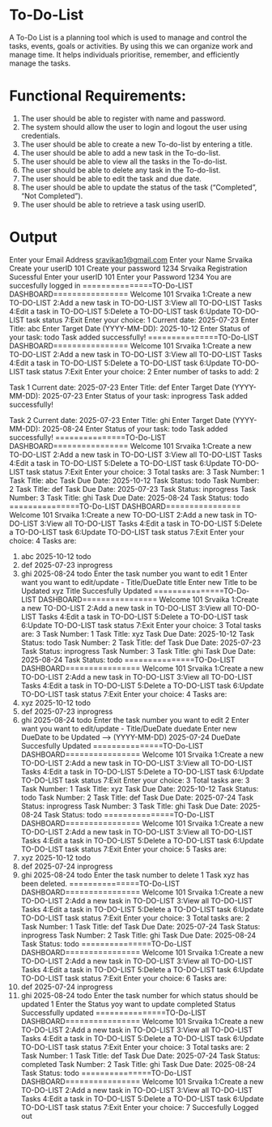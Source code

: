 # To-Do-List
A To-Do List is a planning tool which is used to manage and control the tasks, events, goals or activities. By using this we can organize work and manage time. It helps individuals prioritise, remember, and efficiently manage the tasks.
# Functional Requirements:
1. The user should be able to register with name and password.
2. The system should allow the user to login and logout the user using credentials.
3. The user should be able to create a new To-do-list by entering a title.
4. The user should be able to add a new task in the To-do-list.
5. The user should be able to view all the tasks in the To-do-list.
6. The user should be able to delete any task in the To-do-list.
7. The user should be able to edit the task and due date.
8. The user should be able to update the status of the task (“Completed”, “Not Completed”).
9. The user should be able to retrieve a task using userID.

# Output
Enter your Email Address
sravikap1@gmail.com
Enter your Name
Srvaika
Create your userID
101
Create your password
1234
Srvaika Registration Sucessful
Enter your userID
101
Enter your Password
1234
You are succesfully logged in
===============TO-Do-LIST DASHBOARD================
Welcome 101 Srvaika
1:Create a new TO-DO-LIST
2:Add a new task in TO-DO-LIST
3:View all TO-DO-LIST Tasks
4:Edit a task in TO-DO-LIST
5:Delete a TO-DO-LIST task
6:Update TO-DO-LIST task status
7:Exit
Enter your choice:
1
Current date: 2025-07-23
Enter Title: abc
Enter Target Date (YYYY-MM-DD): 2025-10-12
Enter Status of your task: todo
Task added successfully!
===============TO-Do-LIST DASHBOARD================
Welcome 101 Srvaika
1:Create a new TO-DO-LIST
2:Add a new task in TO-DO-LIST
3:View all TO-DO-LIST Tasks
4:Edit a task in TO-DO-LIST
5:Delete a TO-DO-LIST task
6:Update TO-DO-LIST task status
7:Exit
Enter your choice:
2
Enter number of tasks to add: 2

Task 1
Current date: 2025-07-23
Enter Title: def
Enter Target Date (YYYY-MM-DD): 2025-07-23
Enter Status of your task: inprogress
Task added successfully!

Task 2
Current date: 2025-07-23
Enter Title: ghi
Enter Target Date (YYYY-MM-DD): 2025-08-24
Enter Status of your task: todo
Task added successfully!
===============TO-Do-LIST DASHBOARD================
Welcome 101 Srvaika
1:Create a new TO-DO-LIST
2:Add a new task in TO-DO-LIST
3:View all TO-DO-LIST Tasks
4:Edit a task in TO-DO-LIST
5:Delete a TO-DO-LIST task
6:Update TO-DO-LIST task status
7:Exit
Enter your choice:
3
Total tasks are: 3
Task Number: 1
Task Title: abc
Task Due Date: 2025-10-12
Task Status: todo
Task Number: 2
Task Title: def
Task Due Date: 2025-07-23
Task Status: inprogress
Task Number: 3
Task Title: ghi
Task Due Date: 2025-08-24
Task Status: todo
===============TO-Do-LIST DASHBOARD================
Welcome 101 Srvaika
1:Create a new TO-DO-LIST
2:Add a new task in TO-DO-LIST
3:View all TO-DO-LIST Tasks
4:Edit a task in TO-DO-LIST
5:Delete a TO-DO-LIST task
6:Update TO-DO-LIST task status
7:Exit
Enter your choice:
4
Tasks are:
1. abc 2025-10-12 todo
2. def 2025-07-23 inprogress
3. ghi 2025-08-24 todo
Enter the task number you want to edit
1
Enter want you want to edit/update - Title/DueDate
title
Enter new Title to be Updated
xyz
Title Succesfully Updated
===============TO-Do-LIST DASHBOARD================
Welcome 101 Srvaika
1:Create a new TO-DO-LIST
2:Add a new task in TO-DO-LIST
3:View all TO-DO-LIST Tasks
4:Edit a task in TO-DO-LIST
5:Delete a TO-DO-LIST task
6:Update TO-DO-LIST task status
7:Exit
Enter your choice:
3
Total tasks are: 3
Task Number: 1
Task Title: xyz
Task Due Date: 2025-10-12
Task Status: todo
Task Number: 2
Task Title: def
Task Due Date: 2025-07-23
Task Status: inprogress
Task Number: 3
Task Title: ghi
Task Due Date: 2025-08-24
Task Status: todo
===============TO-Do-LIST DASHBOARD================
Welcome 101 Srvaika
1:Create a new TO-DO-LIST
2:Add a new task in TO-DO-LIST
3:View all TO-DO-LIST Tasks
4:Edit a task in TO-DO-LIST
5:Delete a TO-DO-LIST task
6:Update TO-DO-LIST task status
7:Exit
Enter your choice:
4
Tasks are:
1. xyz 2025-10-12 todo
2. def 2025-07-23 inprogress
3. ghi 2025-08-24 todo
Enter the task number you want to edit
2
Enter want you want to edit/update - Title/DueDate
duedate
Enter new DueDate to be Updated --> (YYYY-MM-DD)
2025-07-24
DueDate Succesfully Updated
===============TO-Do-LIST DASHBOARD================
Welcome 101 Srvaika
1:Create a new TO-DO-LIST
2:Add a new task in TO-DO-LIST
3:View all TO-DO-LIST Tasks
4:Edit a task in TO-DO-LIST
5:Delete a TO-DO-LIST task
6:Update TO-DO-LIST task status
7:Exit
Enter your choice:
3
Total tasks are: 3
Task Number: 1
Task Title: xyz
Task Due Date: 2025-10-12
Task Status: todo
Task Number: 2
Task Title: def
Task Due Date: 2025-07-24
Task Status: inprogress
Task Number: 3
Task Title: ghi
Task Due Date: 2025-08-24
Task Status: todo
===============TO-Do-LIST DASHBOARD================
Welcome 101 Srvaika
1:Create a new TO-DO-LIST
2:Add a new task in TO-DO-LIST
3:View all TO-DO-LIST Tasks
4:Edit a task in TO-DO-LIST
5:Delete a TO-DO-LIST task
6:Update TO-DO-LIST task status
7:Exit
Enter your choice:
5
Tasks are:
1. xyz 2025-10-12 todo
2. def 2025-07-24 inprogress
3. ghi 2025-08-24 todo
Enter the task number to delete
1
Task xyz has been deleted.
===============TO-Do-LIST DASHBOARD================
Welcome 101 Srvaika
1:Create a new TO-DO-LIST
2:Add a new task in TO-DO-LIST
3:View all TO-DO-LIST Tasks
4:Edit a task in TO-DO-LIST
5:Delete a TO-DO-LIST task
6:Update TO-DO-LIST task status
7:Exit
Enter your choice:
3
Total tasks are: 2
Task Number: 1
Task Title: def
Task Due Date: 2025-07-24
Task Status: inprogress
Task Number: 2
Task Title: ghi
Task Due Date: 2025-08-24
Task Status: todo
===============TO-Do-LIST DASHBOARD================
Welcome 101 Srvaika
1:Create a new TO-DO-LIST
2:Add a new task in TO-DO-LIST
3:View all TO-DO-LIST Tasks
4:Edit a task in TO-DO-LIST
5:Delete a TO-DO-LIST task
6:Update TO-DO-LIST task status
7:Exit
Enter your choice:
6
Tasks are:
1. def 2025-07-24 inprogress
2. ghi 2025-08-24 todo
Enter the task number for which status should be updated
1
Enter the Status yoy want to update
completed
Status Successfully updated
===============TO-Do-LIST DASHBOARD================
Welcome 101 Srvaika
1:Create a new TO-DO-LIST
2:Add a new task in TO-DO-LIST
3:View all TO-DO-LIST Tasks
4:Edit a task in TO-DO-LIST
5:Delete a TO-DO-LIST task
6:Update TO-DO-LIST task status
7:Exit
Enter your choice:
3
Total tasks are: 2
Task Number: 1
Task Title: def
Task Due Date: 2025-07-24
Task Status: completed
Task Number: 2
Task Title: ghi
Task Due Date: 2025-08-24
Task Status: todo
===============TO-Do-LIST DASHBOARD================
Welcome 101 Srvaika
1:Create a new TO-DO-LIST
2:Add a new task in TO-DO-LIST
3:View all TO-DO-LIST Tasks
4:Edit a task in TO-DO-LIST
5:Delete a TO-DO-LIST task
6:Update TO-DO-LIST task status
7:Exit
Enter your choice:
7
Succesfully Logged out

